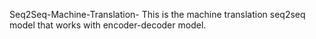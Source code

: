 Seq2Seq-Machine-Translation-
This is the machine translation seq2seq model that works with encoder-decoder model.
